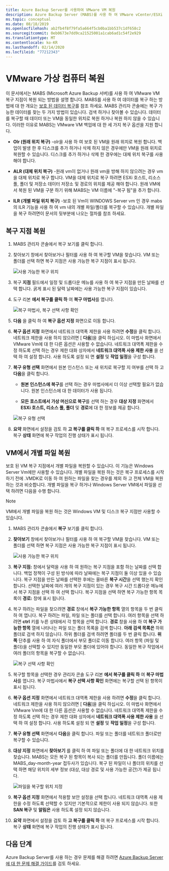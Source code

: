 ```yaml
---
title: Azure Backup Server를 사용하여 VMware VM 복원
description: Azure Backup Server (MABS)를 사용 하 여 VMware vCenter/ESXi 서버에서 실행 되는 VMware Vm을 복원 합니다.
ms.topic: conceptual
ms.date: 08/18/2019
ms.openlocfilehash: ab2fb4f8f79fa5a664f5cb0ba1bb537c1df658c2
ms.sourcegitcommit: 0eb0673e7dd9ca21525001a1cab6ad1c54f2e929
ms.translationtype: MT
ms.contentlocale: ko-KR
ms.lasthandoff: 02/14/2020
ms.locfileid: "77212343"
---
```

# <a name="restore-vmware-virtual-machines"></a>VMware 가상 컴퓨터 복원

이 문서에서는 MABS (Microsoft Azure Backup 서버)를 사용 하 여 VMware VM 복구 지점이 복원 되는 방법을 설명 합니다. MABS를 사용 하 여 데이터를 복구 하는 방법에 대 한 개요는 [보호 된 데이터 복구](https://docs.microsoft.com/azure/backup/backup-azure-alternate-dpm-server)를 참조 하세요. MABS 관리자 콘솔에는 복구 가능한 데이터를 찾는 두 가지 방법이 있습니다. 검색 하거나 찾아볼 수 있습니다. 데이터를 복구할 때 데이터 또는 VM을 동일한 위치로 복원 하거나 복원 하지 않을 수 있습니다. 이러한 이유로 MABS는 VMware VM 백업에 대 한 세 가지 복구 옵션을 지원 합니다.

* **Olr (원래 위치 복구)** -olr을 사용 하 여 보호 된 VM을 원래 위치로 복원 합니다. 백업이 발생 한 후 디스크를 추가 하거나 삭제 하지 않은 경우에만 VM을 원래 위치로 복원할 수 있습니다. 디스크를 추가 하거나 삭제 한 경우에는 대체 위치 복구를 사용 해야 합니다.

* **ALR (대체 위치 복구)** -원래 vm이 없거나 원래 vm을 방해 하지 않으려는 경우 vm을 대체 위치로 복구 합니다. VM을 대체 위치로 복구 하려면 ESXi 호스트, 리소스 풀, 폴더 및 저장소 데이터 저장소 및 경로의 위치를 제공 해야 합니다. 원래 VM에서 복원 된 VM을 구분 하기 위해 MABS는 VM 이름에 "-복구 됨"을 추가 합니다.

* **ILR (개별 파일 위치 복구)** -보호 된 Vm이 WINDOWS Server vm 인 경우 mabs의 ILR 기능을 사용 하 여 vm 내의 개별 파일/폴더를 복구할 수 있습니다. 개별 파일을 복구 하려면이 문서의 뒷부분에 나오는 절차를 참조 하세요.

## <a name="restore-a-recovery-point"></a>복구 지점 복원

1. MABS 관리자 콘솔에서 복구 보기를 클릭 합니다.

2. 찾아보기 창에서 찾아보거나 필터를 사용 하 여 복구할 VM을 찾습니다. VM 또는 폴더를 선택 하면 복구 지점은 사용 가능한 복구 지점이 표시 됩니다.

    ![사용 가능한 복구 위치](./media/restore-azure-backup-server-vmware/recovery-points.png)

3. 복구 **지점** 필드에서 일정 및 드롭다운 메뉴를 사용 하 여 복구 지점을 만든 날짜를 선택 합니다. 굵게 표시 된 달력 날짜에는 사용 가능한 복구 지점이 있습니다.

4. 도구 리본 **에서 복구를 클릭 하** 여 **복구 마법사**를 엽니다.

    ![복구 마법사, 복구 선택 사항 확인](./media/restore-azure-backup-server-vmware/recovery-wizard.png)

5. **다음** 을 클릭 하 여 **복구 옵션 지정** 화면으로 이동 합니다.

6. **복구 옵션 지정** 화면에서 네트워크 대역폭 제한을 사용 하려면 **수정**을 클릭 합니다. 네트워크 제한을 사용 하지 않으려면 [ **다음**]을 클릭 하십시오. 이 마법사 화면에서 VMware Vm에 대 한 다른 옵션은 사용할 수 없습니다. 네트워크 대역폭 제한을 수정 하도록 선택 하는 경우 제한 대화 상자에서 **네트워크 대역폭 사용 제한 사용** 을 선택 하 여 설정 합니다. 사용 하도록 설정 되 면 **설정** 및 **작업 일정**을 구성 합니다.

7. **복구 유형 선택** 화면에서 원본 인스턴스 또는 새 위치로 복구할 지 여부를 선택 하 고 **다음**을 클릭 합니다.

     * **원본 인스턴스에 복구**를 선택 하는 경우 마법사에서 더 이상 선택할 필요가 없습니다. 원본 인스턴스에 대 한 데이터가 사용 됩니다.

     * **모든 호스트에서 가상 머신으로 복구**를 선택 하는 경우 **대상 지정** 화면에서 **ESXi 호스트, 리소스 풀, 폴더** 및 **경로**에 대 한 정보를 제공 합니다.

      ![복구 유형 선택](./media/restore-azure-backup-server-vmware/recovery-type.png)

8. **요약** 화면에서 설정을 검토 하 **고 복구를 클릭 하** 여 복구 프로세스를 시작 합니다. 복구 **상태** 화면에 복구 작업의 진행 상태가 표시 됩니다.

## <a name="restore-an-individual-file-from-a-vm"></a>VM에서 개별 파일 복원

보호 된 VM 복구 지점에서 개별 파일을 복원할 수 있습니다. 이 기능은 Windows Server Vm에만 사용할 수 있습니다. 개별 파일을 복원 하는 것은 복구 프로세스를 시작 하기 전에 .VMDK로 이동 하 여 원하는 파일을 찾는 경우를 제외 하 고 전체 VM을 복원 하는 것과 비슷합니다. 개별 파일을 복구 하거나 Windows Server VM에서 파일을 선택 하려면 다음을 수행 합니다.

>[!NOTE]
>VM에서 개별 파일을 복원 하는 것은 Windows VM 및 디스크 복구 지점만 사용할 수 있습니다.

1. MABS 관리자 콘솔에서 **복구** 보기를 클릭 합니다.

2. **찾아보기** 창에서 찾아보거나 필터를 사용 하 여 복구할 VM을 찾습니다. VM 또는 폴더를 선택 하면 복구 지점은 사용 가능한 복구 지점이 표시 됩니다.

    ![사용 가능한 복구 위치](./media/restore-azure-backup-server-vmware/vmware-rp-disk.png)

3. **복구 지점:** 창에서 달력을 사용 하 여 원하는 복구 지점을 포함 하는 날짜를 선택 합니다. 백업 정책이 구성 된 방식에 따라 날짜에는 복구 지점이 둘 이상 있을 수 있습니다. 복구 지점을 만든 날짜를 선택한 후에는 올바른 **복구 시간**을 선택 했는지 확인 합니다. 선택한 날짜에 여러 개의 복구 지점이 있는 경우 복구 시간 드롭다운 메뉴에서 복구 지점을 선택 하 여 선택 합니다. 복구 지점을 선택 하면 복구 가능한 항목 목록이 **경로:** 창에 표시 됩니다.

4. 복구 하려는 파일을 찾으려면 **경로** 창에서 **복구 가능한 항목** 열의 항목을 두 번 클릭 하 여 엽니다. 복구 하려는 파일, 파일 또는 폴더를 선택 합니다. 여러 항목을 선택 하려면 **ctrl** 키를 누른 상태에서 각 항목을 선택 합니다. **경로** 창을 사용 하 여 **복구 가능한 항목** 열에 나타나는 파일 또는 폴더 목록을 검색 합니다. **아래 검색 목록은** 하위 폴더로 검색 하지 않습니다. 하위 폴더를 검색 하려면 폴더를 두 번 클릭 합니다. **위쪽** 단추를 사용 하 여 자식 폴더에서 부모 폴더로 이동 합니다. 여러 항목 (파일 및 폴더)을 선택할 수 있지만 동일한 부모 폴더에 있어야 합니다. 동일한 복구 작업에서 여러 폴더의 항목을 복구할 수 없습니다.

    ![복구 선택 사항 확인](./media/restore-azure-backup-server-vmware/vmware-rp-disk-ilr-2.png)

5. 복구할 항목을 선택한 경우 관리자 콘솔 도구 리본 **에서 복구를 클릭 하** 여 **복구 마법사**를 엽니다. 복구 마법사에서 **복구 선택 사항 확인** 화면에는 복구할 선택 된 항목이 표시 됩니다.

6. **복구 옵션 지정** 화면에서 네트워크 대역폭 제한을 사용 하려면 **수정**을 클릭 합니다. 네트워크 제한을 사용 하지 않으려면 [ **다음**]을 클릭 하십시오. 이 마법사 화면에서 VMware Vm에 대 한 다른 옵션은 사용할 수 없습니다. 네트워크 대역폭 제한을 수정 하도록 선택 하는 경우 제한 대화 상자에서 **네트워크 대역폭 사용 제한 사용** 을 선택 하 여 설정 합니다. 사용 하도록 설정 되 면 **설정** 및 **작업 일정**을 구성 합니다.
7. **복구 유형 선택** 화면에서 **다음**을 클릭 합니다. 파일 또는 폴더를 네트워크 폴더로만 복구할 수 있습니다.
8. **대상 지정** 화면에서 **찾아보기** 를 클릭 하 여 파일 또는 폴더에 대 한 네트워크 위치를 찾습니다. MABS는 모든 복구 된 항목이 복사 되는 폴더를 만듭니다. 폴더 이름에는 MABS_day-month-year 접두사가 있습니다. 복구 된 파일이 나 폴더의 위치를 선택 하면 해당 위치의 세부 정보 (대상, 대상 경로 및 사용 가능한 공간)가 제공 됩니다.

    ![파일을 복구할 위치 지정](./media/restore-azure-backup-server-vmware/specify-destination.png)

9. **복구 옵션 지정** 화면에서 적용할 보안 설정을 선택 합니다. 네트워크 대역폭 사용 제한을 수정 하도록 선택할 수 있지만 기본적으로 제한이 사용 되지 않습니다. 또한 **SAN 복구** 및 **알림은** 사용 하도록 설정 되지 않습니다.
10. **요약** 화면에서 설정을 검토 하 **고 복구를 클릭 하** 여 복구 프로세스를 시작 합니다. 복구 **상태** 화면에 복구 작업의 진행 상태가 표시 됩니다.

## <a name="next-steps"></a>다음 단계

Azure Backup Server를 사용 하는 경우 문제를 해결 하려면 [Azure Backup Server에 대 한 문제 해결 가이드](./backup-azure-mabs-troubleshoot.md)를 검토 하세요.
